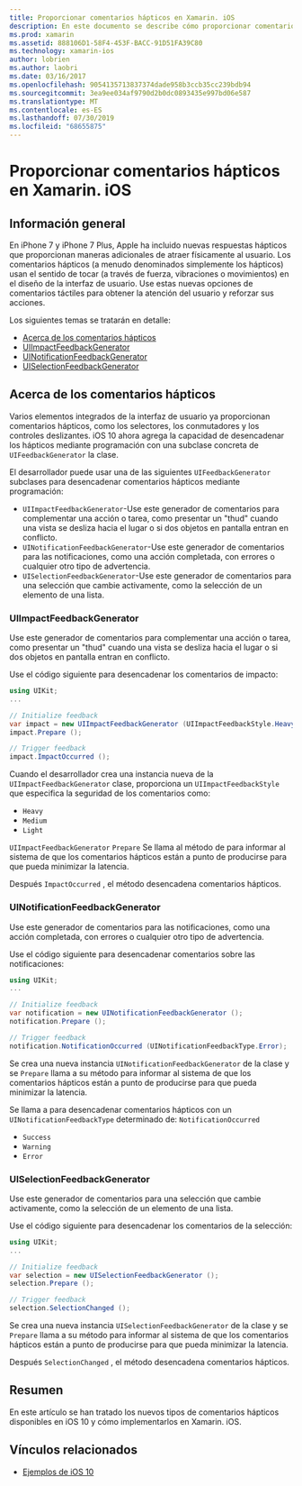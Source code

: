 ```yaml
---
title: Proporcionar comentarios hápticos en Xamarin. iOS
description: En este documento se describe cómo proporcionar comentarios hápticos en una aplicación Xamarin. iOS. Describe UIImpactFeedbackGenerator, UINotificationFeedbackGenerator y UISelectionFeedbackGenerator.
ms.prod: xamarin
ms.assetid: 888106D1-58F4-453F-BACC-91D51FA39C80
ms.technology: xamarin-ios
author: lobrien
ms.author: laobri
ms.date: 03/16/2017
ms.openlocfilehash: 9054135713837374dade958b3ccb35cc239bdb94
ms.sourcegitcommit: 3ea9ee034af9790d2b0dc0893435e997bd06e587
ms.translationtype: MT
ms.contentlocale: es-ES
ms.lasthandoff: 07/30/2019
ms.locfileid: "68655875"
---
```

# <a name="providing-haptic-feedback-in-xamarinios"></a>Proporcionar comentarios hápticos en Xamarin. iOS

<a name="Overview" />

## <a name="overview"></a>Información general

En iPhone 7 y iPhone 7 Plus, Apple ha incluido nuevas respuestas hápticos que proporcionan maneras adicionales de atraer físicamente al usuario. Los comentarios hápticos (a menudo denominados simplemente los hápticos) usan el sentido de tocar (a través de fuerza, vibraciones o movimientos) en el diseño de la interfaz de usuario. Use estas nuevas opciones de comentarios táctiles para obtener la atención del usuario y reforzar sus acciones.

Los siguientes temas se tratarán en detalle:

- [Acerca de los comentarios hápticos](#About-Haptic-Feedback)
- [UIImpactFeedbackGenerator](#UIImpactFeedbackGenerator)
- [UINotificationFeedbackGenerator](#UINotificationFeedbackGenerator)
- [UISelectionFeedbackGenerator](#UISelectionFeedbackGenerator)

<a name="About-Haptic-Feedback" />

## <a name="about-haptic-feedback"></a>Acerca de los comentarios hápticos

Varios elementos integrados de la interfaz de usuario ya proporcionan comentarios hápticos, como los selectores, los conmutadores y los controles deslizantes. iOS 10 ahora agrega la capacidad de desencadenar los hápticos mediante programación con una subclase concreta de `UIFeedbackGenerator` la clase.

El desarrollador puede usar una de las siguientes `UIFeedbackGenerator` subclases para desencadenar comentarios hápticos mediante programación:

- `UIImpactFeedbackGenerator`-Use este generador de comentarios para complementar una acción o tarea, como presentar un "thud" cuando una vista se desliza hacia el lugar o si dos objetos en pantalla entran en conflicto.
- `UINotificationFeedbackGenerator`-Use este generador de comentarios para las notificaciones, como una acción completada, con errores o cualquier otro tipo de advertencia.
- `UISelectionFeedbackGenerator`-Use este generador de comentarios para una selección que cambie activamente, como la selección de un elemento de una lista.

<a name="UIImpactFeedbackGenerator" />

### <a name="uiimpactfeedbackgenerator"></a>UIImpactFeedbackGenerator

Use este generador de comentarios para complementar una acción o tarea, como presentar un "thud" cuando una vista se desliza hacia el lugar o si dos objetos en pantalla entran en conflicto.

Use el código siguiente para desencadenar los comentarios de impacto:

```csharp
using UIKit;
...

// Initialize feedback
var impact = new UIImpactFeedbackGenerator (UIImpactFeedbackStyle.Heavy);
impact.Prepare ();

// Trigger feedback
impact.ImpactOccurred ();
```

Cuando el desarrollador crea una instancia nueva de la `UIImpactFeedbackGenerator` clase, proporciona un `UIImpactFeedbackStyle` que especifica la seguridad de los comentarios como:

- `Heavy`
- `Medium`
- `Light`

`UIImpactFeedbackGenerator` `Prepare` Se llama al método de para informar al sistema de que los comentarios hápticos están a punto de producirse para que pueda minimizar la latencia.

Después `ImpactOccurred` , el método desencadena comentarios hápticos.

<a name="UINotificationFeedbackGenerator" />

### <a name="uinotificationfeedbackgenerator"></a>UINotificationFeedbackGenerator

Use este generador de comentarios para las notificaciones, como una acción completada, con errores o cualquier otro tipo de advertencia.

Use el código siguiente para desencadenar comentarios sobre las notificaciones:

```csharp
using UIKit;
...

// Initialize feedback
var notification = new UINotificationFeedbackGenerator ();
notification.Prepare ();

// Trigger feedback
notification.NotificationOccurred (UINotificationFeedbackType.Error);
```

Se crea una nueva instancia `UINotificationFeedbackGenerator` de la clase y se `Prepare` llama a su método para informar al sistema de que los comentarios hápticos están a punto de producirse para que pueda minimizar la latencia.

Se llama a para desencadenar comentarios hápticos con un `UINotificationFeedbackType` determinado de: `NotificationOccurred`

- `Success`
- `Warning`
- `Error`

<a name="UISelectionFeedbackGenerator" />

### <a name="uiselectionfeedbackgenerator"></a>UISelectionFeedbackGenerator

Use este generador de comentarios para una selección que cambie activamente, como la selección de un elemento de una lista.

Use el código siguiente para desencadenar los comentarios de la selección:

```csharp
using UIKit;
...

// Initialize feedback
var selection = new UISelectionFeedbackGenerator ();
selection.Prepare ();

// Trigger feedback
selection.SelectionChanged ();
```

Se crea una nueva instancia `UISelectionFeedbackGenerator` de la clase y se `Prepare` llama a su método para informar al sistema de que los comentarios hápticos están a punto de producirse para que pueda minimizar la latencia.

Después `SelectionChanged` , el método desencadena comentarios hápticos.

## <a name="summary"></a>Resumen

En este artículo se han tratado los nuevos tipos de comentarios hápticos disponibles en iOS 10 y cómo implementarlos en Xamarin. iOS.

## <a name="related-links"></a>Vínculos relacionados

- [Ejemplos de iOS 10](https://docs.microsoft.com/samples/browse/?products=xamarin&term=Xamarin.iOS+iOS10)
